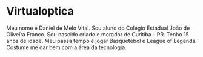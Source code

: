 # Virtualoptica
Meu nome é Daniel de Melo Vital.
Sou aluno do Colégio Estadual João de Oliveíra Franco. 
Sou nascido criado e morador de Curitiba - PR.
Tenho 15 anos de idade.
Meu passa tempo é jogar Basquetebol e League of Legends.
Costume me dar bem com a área da tecnologia.
